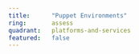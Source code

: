 ```yaml
---
title:      "Puppet Environments"
ring:       assess
quadrant:   platforms-and-services
featured:   false
---
```

